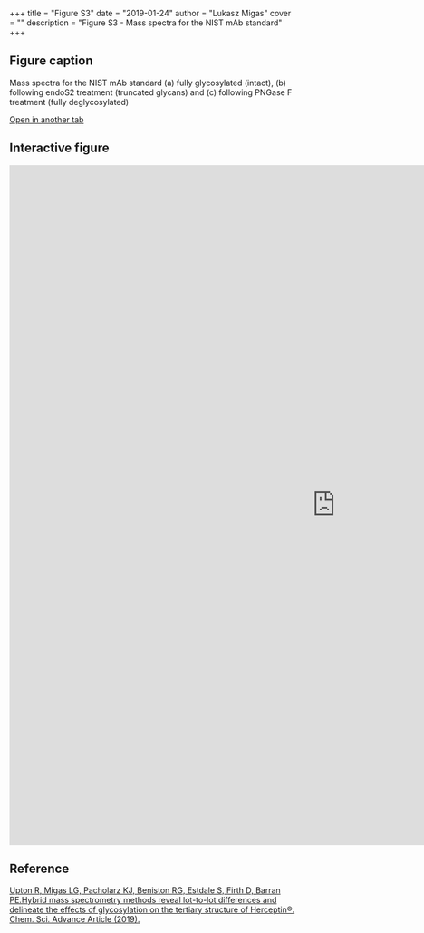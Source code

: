 +++
title = "Figure S3"
date = "2019-01-24"
author = "Lukasz Migas"
cover = ""
description = "Figure S3 - Mass spectra for the NIST mAb standard"
+++

## Figure caption

Mass spectra for the NIST mAb standard (a) fully glycosylated (intact), (b) following endoS2 treatment (truncated glycans) and (c) following PNGase F treatment (fully deglycosylated) 

[Open in another tab](https://upton-herceptin-2019.netlify.app/assets/Figure_S3.html)

## Interactive figure

<iframe
    width="1150"
    frameborder="0"
    height="1200"
    src="https://upton-herceptin-2019.netlify.app/assets/Figure_S3.html"
    style="background: #FFFFFF;"
></iframe>

## Reference

[Upton R, Migas LG, Pacholarz KJ, Beniston RG, Estdale S, Firth D, Barran PE.Hybrid mass spectrometry methods reveal lot-to-lot differences and delineate the effects of glycosylation on the tertiary structure of Herceptin®. Chem. Sci. Advance Article (2019).](https://pubs.rsc.org/en/content/articlepdf/2019/sc/c8sc05029e)